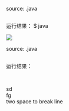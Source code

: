 source: .java
```

```

运行结果：
$ java 

![](images/ml2293/swing/.png)


source: .java
```

```

运行结果：
<pre>

</pre>

sd  
fg  
two space to break line  
